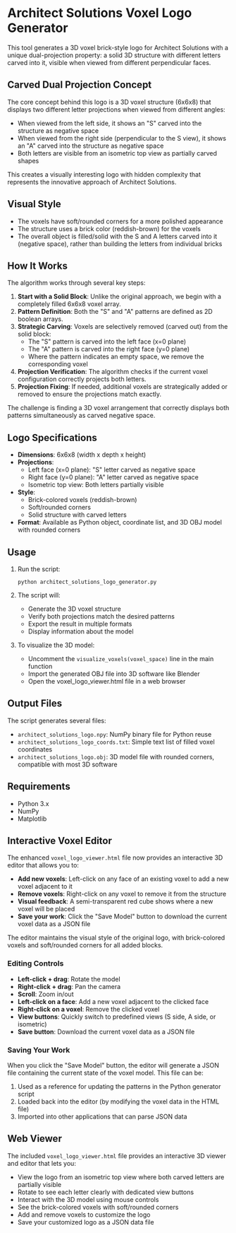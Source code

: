 # Architect Solutions Voxel Logo Generator

This tool generates a 3D voxel brick-style logo for Architect Solutions with a unique dual-projection property: a solid 3D structure with different letters carved into it, visible when viewed from different perpendicular faces.

## Carved Dual Projection Concept

The core concept behind this logo is a 3D voxel structure (6x6x8) that displays two different letter projections when viewed from different angles:
- When viewed from the left side, it shows an "S" carved into the structure as negative space
- When viewed from the right side (perpendicular to the S view), it shows an "A" carved into the structure as negative space
- Both letters are visible from an isometric top view as partially carved shapes

This creates a visually interesting logo with hidden complexity that represents the innovative approach of Architect Solutions.

## Visual Style

- The voxels have soft/rounded corners for a more polished appearance
- The structure uses a brick color (reddish-brown) for the voxels
- The overall object is filled/solid with the S and A letters carved into it (negative space), rather than building the letters from individual bricks

## How It Works

The algorithm works through several key steps:

1. **Start with a Solid Block**: Unlike the original approach, we begin with a completely filled 6x6x8 voxel array.
2. **Pattern Definition**: Both the "S" and "A" patterns are defined as 2D boolean arrays.
3. **Strategic Carving**: Voxels are selectively removed (carved out) from the solid block:
   - The "S" pattern is carved into the left face (x=0 plane)
   - The "A" pattern is carved into the right face (y=0 plane)
   - Where the pattern indicates an empty space, we remove the corresponding voxel
4. **Projection Verification**: The algorithm checks if the current voxel configuration correctly projects both letters.
5. **Projection Fixing**: If needed, additional voxels are strategically added or removed to ensure the projections match exactly.

The challenge is finding a 3D voxel arrangement that correctly displays both patterns simultaneously as carved negative space.

## Logo Specifications

- **Dimensions**: 6x6x8 (width x depth x height)
- **Projections**:
  - Left face (x=0 plane): "S" letter carved as negative space
  - Right face (y=0 plane): "A" letter carved as negative space
  - Isometric top view: Both letters partially visible
- **Style**:
  - Brick-colored voxels (reddish-brown)
  - Soft/rounded corners
  - Solid structure with carved letters
- **Format**: Available as Python object, coordinate list, and 3D OBJ model with rounded corners

## Usage

1. Run the script:
   ```
   python architect_solutions_logo_generator.py
   ```

2. The script will:
   - Generate the 3D voxel structure
   - Verify both projections match the desired patterns
   - Export the result in multiple formats
   - Display information about the model

3. To visualize the 3D model:
   - Uncomment the `visualize_voxels(voxel_space)` line in the main function
   - Import the generated OBJ file into 3D software like Blender
   - Open the voxel_logo_viewer.html file in a web browser

## Output Files

The script generates several files:
- `architect_solutions_logo.npy`: NumPy binary file for Python reuse
- `architect_solutions_logo_coords.txt`: Simple text list of filled voxel coordinates
- `architect_solutions_logo.obj`: 3D model file with rounded corners, compatible with most 3D software

## Requirements

- Python 3.x
- NumPy
- Matplotlib

## Interactive Voxel Editor

The enhanced `voxel_logo_viewer.html` file now provides an interactive 3D editor that allows you to:

- **Add new voxels**: Left-click on any face of an existing voxel to add a new voxel adjacent to it
- **Remove voxels**: Right-click on any voxel to remove it from the structure
- **Visual feedback**: A semi-transparent red cube shows where a new voxel will be placed
- **Save your work**: Click the "Save Model" button to download the current voxel data as a JSON file

The editor maintains the visual style of the original logo, with brick-colored voxels and soft/rounded corners for all added blocks.

### Editing Controls

- **Left-click + drag**: Rotate the model
- **Right-click + drag**: Pan the camera
- **Scroll**: Zoom in/out
- **Left-click on a face**: Add a new voxel adjacent to the clicked face
- **Right-click on a voxel**: Remove the clicked voxel
- **View buttons**: Quickly switch to predefined views (S side, A side, or isometric)
- **Save button**: Download the current voxel data as a JSON file

### Saving Your Work

When you click the "Save Model" button, the editor will generate a JSON file containing the current state of the voxel model. This file can be:

1. Used as a reference for updating the patterns in the Python generator script
2. Loaded back into the editor (by modifying the voxel data in the HTML file)
3. Imported into other applications that can parse JSON data

## Web Viewer

The included `voxel_logo_viewer.html` file provides an interactive 3D viewer and editor that lets you:
- View the logo from an isometric top view where both carved letters are partially visible
- Rotate to see each letter clearly with dedicated view buttons
- Interact with the 3D model using mouse controls
- See the brick-colored voxels with soft/rounded corners
- Add and remove voxels to customize the logo
- Save your customized logo as a JSON data file
